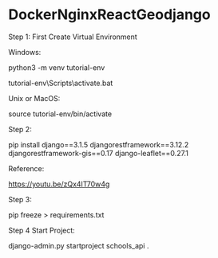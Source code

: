 # DockerNginxReactGeodjango

Step 1: First Create Virtual Environment

Windows:

python3 -m venv tutorial-env

tutorial-env\Scripts\activate.bat

Unix or MacOS:

source tutorial-env/bin/activate

Step 2: 

pip install django==3.1.5 djangorestframework==3.12.2 djangorestframework-gis==0.17 django-leaflet==0.27.1

Reference:

https://youtu.be/zQx4IT70w4g

Step 3:

pip freeze > requirements.txt

Step 4 Start Project:

django-admin.py startproject schools_api .


